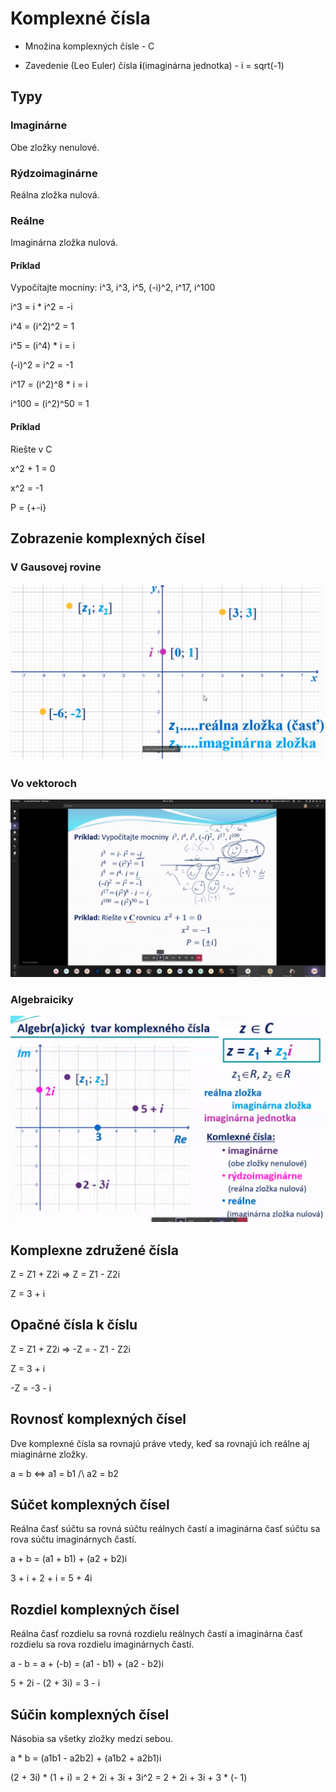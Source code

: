 # Komplexné čísla

- Množina komplexných čísle - C

- Zavedenie (Leo Euler) čísla **i**(imaginárna jednotka) - i = sqrt(-1)

## Typy

### Imaginárne

Obe zložky nenulové.

### Rýdzoimaginárne

Reálna zložka nulová.

### Reálne

Imaginárna zložka nulová.

#### Príklad

Vypočítajte mocniny: i^3, i^3, i^5, (-i)^2, i^17, i^100

i^3 = i * i^2 = -i

i^4 = (i^2)^2 = 1

i^5 = (i^4) * i = i

(-i)^2 = i^2 = -1

i^17 = (i^2)^8 * i = i

i^100 = (i^2)^50 = 1


#### Príklad

Riešte v C

x^2 + 1 = 0

x^2 = -1

P = {+-i}

## Zobrazenie komplexných čísel

### V Gausovej rovine

![gausova rovina](./gausova-rovina.png)

### Vo vektoroch

![vektory](./vektor.png)

### Algebraiciky


![algebraicky](./algebraicky.png)

## Komplexne združené čísla

Z = Z1 + Z2i => Z = Z1 - Z2i

Z = 3 + i


## Opačné čísla k číslu

Z = Z1 + Z2i => -Z = - Z1 - Z2i

Z = 3 + i

-Z = -3 - i

## Rovnosť komplexných čísel

Dve komplexné čísla sa rovnajú práve vtedy, keď sa rovnajú ich reálne aj miaginárne zložky.

a = b <=> a1 = b1 /\ a2 = b2

## Súčet komplexných čísel

Reálna časť súčtu sa rovná súčtu reálnych častí a imaginárna časť súčtu sa rova súčtu imaginárnych častí.

a + b = (a1 + b1) + (a2 + b2)i

3 + i + 2 + i = 5 + 4i

## Rozdiel komplexných čísel

Reálna časť rozdielu sa rovná rozdielu reálnych častí a imaginárna časť rozdielu sa rova rozdielu imaginárnych častí.

a - b = a + (-b) = (a1 - b1) + (a2 - b2)i

5 + 2i - (2 + 3i) = 3 - i

## Súčin komplexných čísel

Násobia sa všetky zložky medzi sebou.

a * b = (a1b1 - a2b2) + (a1b2 + a2b1)i

(2 + 3i) * (1 + i) = 2 + 2i + 3i + 3i^2 = 2 + 2i + 3i + 3 * (- 1)

